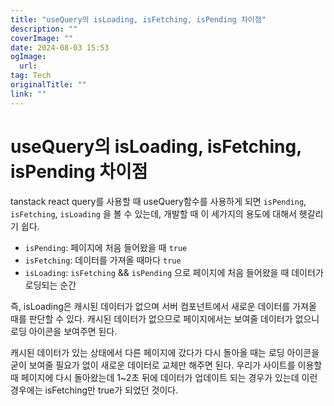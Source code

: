 ```yaml
---
title: "useQuery의 isLoading, isFetching, isPending 차이점"
description: ""
coverImage: ""
date: 2024-08-03 15:53
ogImage: 
  url: 
tag: Tech
originalTitle: ""
link: ""
---
```




# useQuery의 isLoading, isFetching, isPending 차이점

<div class="content-ad"></div>

tanstack react query를 사용할 때 useQuery함수를 사용하게 되면 `isPending`, `isFetching`, `isLoading` 을 볼 수 있는데, 개발할 때 이 세가지의 용도에 대해서 헷갈리기 쉽다.

- `isPending`: 페이지에 처음 들어왔을 때 `true`
- `isFetching`: 데이터를 가져올 때마다 `true`
- `isLoading`: `isFetching` && `isPending` 으로 페이지에 처음 들어왔을 때 데이터가 로딩되는 순간

즉, isLoading은 캐시된 데이터가 없으며 서버 컴포넌트에서 새로운 데이터를 가져올 때를 판단할 수 있다. 캐시된 데이터가 없으므로 페이지에서는 보여줄 데이터가 없으니 로딩 아이콘을 보여주면 된다.

캐시된 데이터가 있는 상태에서 다른 페이지에 갔다가 다시 돌아올 때는 로딩 아이콘을 굳이 보여줄 필요가 없이 새로운 데이터로 교체만 해주면 된다. 우리가 사이트를 이용할 때 페이지에 다시 돌아왔는데 1~2초 뒤에 데이터가 업데이트 되는 경우가 있는데 이런 경우에는 isFetching만 true가 되었던 것이다.
